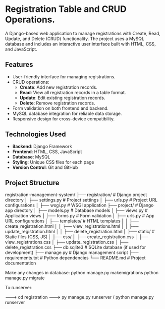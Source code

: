 # Registration Table and CRUD Operations.

A Django-based web application to manage registrations with Create, Read, Update, and Delete (CRUD) functionality. The project uses a MySQL database and includes an interactive user interface built with HTML, CSS, and JavaScript.

## Features

- User-friendly interface for managing registrations.
- CRUD operations:
  - **Create**: Add new registration records.
  - **Read**: View all registration records in a table format.
  - **Update**: Edit existing registration records.
  - **Delete**: Remove registration records.
- Form validation on both frontend and backend.
- MySQL database integration for reliable data storage.
- Responsive design for cross-device compatibility.


## Technologies Used

- **Backend**: Django Framework
- **Frontend**: HTML, CSS, JavaScript
- **Database**: MySQL
- **Styling**: Unique CSS files for each page
- **Version Control**: Git and GitHub


## Project Structure

registration-management-system/
├── registration/                  # Django project directory
│   ├── settings.py                # Project settings
│   ├── urls.py                    # Project URL configurations
│   ├── wsgi.py                    # WSGI application
├── project/                       # Django app directory
│   ├── models.py                  # Database models
│   ├── views.py                   # Application views
│   ├── forms.py                   # Form validation
│   ├── urls.py                    # App URL configurations
│   ├── templates/                 # HTML templates
│   │   ├── create_registration.html
│   │   ├── view_registrations.html
│   │   ├── update_registration.html
│   │   ├── delete_registration.html
│   ├── static/                    # Static files (CSS, JS)
│       ├── css/
│           ├── create_registration.css
│           ├── view_registrations.css
│           ├── update_registration.css
│           ├── delete_registration.css
├── db.sqlite3                     # SQLite database (if used for development)
├── manage.py                      # Django management script
├── requirements.txt               # Python dependencies
└── README.md                      # Project documentation


Make any changes in database:
   python manage.py makemigrations
   python manage.py migrate


To runserver:

---> cd registration
---> py manage.py runserver  / python manage.py runserver



